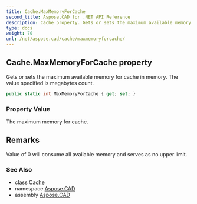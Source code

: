 ```yaml
---
title: Cache.MaxMemoryForCache
second_title: Aspose.CAD for .NET API Reference
description: Cache property. Gets or sets the maximum available memory for cache in memory. The value specified is megabytes count
type: docs
weight: 70
url: /net/aspose.cad/cache/maxmemoryforcache/
---
```

## Cache.MaxMemoryForCache property

Gets or sets the maximum available memory for cache in memory. The value specified is megabytes count.

```csharp
public static int MaxMemoryForCache { get; set; }
```

### Property Value

The maximum memory for cache.

## Remarks

Value of 0 will consume all available memory and serves as no upper limit.

### See Also

* class [Cache](../)
* namespace [Aspose.CAD](../../../aspose.cad/)
* assembly [Aspose.CAD](../../../)


